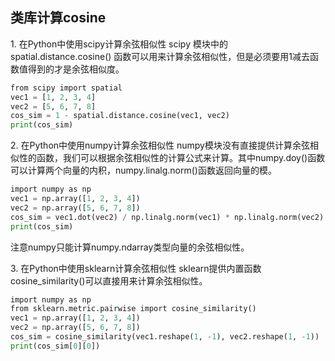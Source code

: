 

## 类库计算cosine
1. 在Python中使用scipy计算余弦相似性
scipy 模块中的spatial.distance.cosine() 函数可以用来计算余弦相似性，但是必须要用1减去函数值得到的才是余弦相似度。
```python
from scipy import spatial
vec1 = [1, 2, 3, 4]
vec2 = [5, 6, 7, 8]
cos_sim = 1 - spatial.distance.cosine(vec1, vec2)
print(cos_sim)
```
2. 在Python中使用numpy计算余弦相似性
numpy模块没有直接提供计算余弦相似性的函数，我们可以根据余弦相似性的计算公式来计算。其中numpy.doy()函数可以计算两个向量的内积，numpy.linalg.norm()函数返回向量的模。
```python
import numpy as np
vec1 = np.array([1, 2, 3, 4])
vec2 = np.array([5, 6, 7, 8])
cos_sim = vec1.dot(vec2) / np.linalg.norm(vec1) * np.linalg.norm(vec2)
print(cos_sim)
```
注意numpy只能计算numpy.ndarray类型向量的余弦相似性。

3. 在Python中使用sklearn计算余弦相似性
sklearn提供内置函数cosine_similarity()可以直接用来计算余弦相似性。
```python
import numpy as np
from sklearn.metric.pairwise import cosine_similarity()
vec1 = np.array([1, 2, 3, 4])
vec2 = np.array([5, 6, 7, 8])
cos_sim = cosine_similarity(vec1.reshape(1, -1), vec2.reshape(1, -1))
print(cos_sim[0][0])
```
